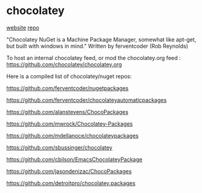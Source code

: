 # chocolatey

[website](http://chocolatey.org/)
[repo](https://github.com/chocolatey/chocolatey)

"Chocolatey NuGet is a Machine Package Manager, somewhat like apt-get, but built with windows in mind."
Written by ferventcoder (Rob Reynolds)

To host an internal chocolatey feed, or mod the chocolatey.org feed : https://github.com/chocolatey/chocolatey.org


Here is a compiled list of chocolatey/nuget repos:

https://github.com/ferventcoder/nugetpackages

https://github.com/ferventcoder/chocolateyautomaticpackages

https://github.com/alanstevens/ChocoPackages

https://github.com/mwrock/Chocolatey-Packages

https://github.com/mdellanoce/chocolateypackages

https://github.com/sbussinger/chocolatey

https://github.com/cbilson/EmacsChocolateyPackage

https://github.com/jasondenizac/ChocoPackages

https://github.com/detroitpro/chocolatey.packages
